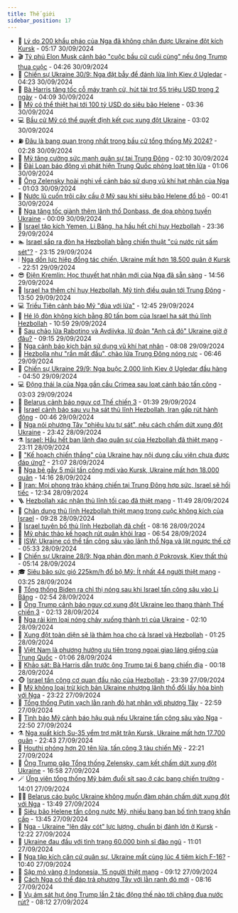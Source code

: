 ```yaml
---
title: Thế giới
sidebar_position: 17
---
```


<!-- dantri-the-gioi:START -->
- 🌋 [Lý do 200 khẩu pháo của Nga đã không chặn được Ukraine đột kích Kursk](https://dantri.com.vn/the-gioi/ly-do-200-khau-phao-cua-nga-da-khong-chan-duoc-ukraine-dot-kich-kursk-20240930120101436.htm) - 05:17 30/09/2024
- 🎬 [Tỷ phú Elon Musk cảnh báo &quot;cuộc bầu cử cuối cùng&quot; nếu ông Trump thua cuộc](https://dantri.com.vn/the-gioi/ty-phu-elon-musk-canh-bao-cuoc-bau-cu-cuoi-cung-neu-ong-trump-thua-cuoc-20240930112016285.htm) - 04:26 30/09/2024
- 🧰 [Chiến sự Ukraine 30/9: Nga đặt bẫy để đánh lừa lính Kiev ở Ugledar](https://dantri.com.vn/the-gioi/chien-su-ukraine-309-nga-dat-bay-de-danh-lua-linh-kiev-o-ugledar-20240930111052961.htm) - 04:23 30/09/2024
- 🌋 [Bà Harris tăng tốc cỗ máy tranh cử, hút tài trợ 55 triệu USD trong 2 ngày](https://dantri.com.vn/the-gioi/ba-harris-tang-toc-co-may-tranh-cu-hut-tai-tro-55-trieu-usd-trong-2-ngay-20240930104453299.htm) - 04:09 30/09/2024
- 🗽 [Mỹ có thể thiệt hại tới 100 tỷ USD do siêu bão Helene](https://dantri.com.vn/the-gioi/my-co-the-thiet-hai-toi-100-ty-usd-do-sieu-bao-helene-20240930103514291.htm) - 03:36 30/09/2024
- 💻 [Bầu cử Mỹ có thể quyết định kết cục xung đột Ukraine](https://dantri.com.vn/the-gioi/bau-cu-my-co-the-quyet-dinh-ket-cuc-xung-dot-ukraine-20240930075933685.htm) - 03:02 30/09/2024
- ⛽️ [Đâu là bang quan trọng nhất trong bầu cử tổng thống Mỹ 2024?](https://dantri.com.vn/the-gioi/dau-la-bang-quan-trong-nhat-trong-bau-cu-tong-thong-my-2024-20240930091527142.htm) - 02:28 30/09/2024
- 🤩 [Mỹ tăng cường sức mạnh quân sự tại Trung Đông](https://dantri.com.vn/the-gioi/my-tang-cuong-suc-manh-quan-su-tai-trung-dong-20240930090458894.htm) - 02:10 30/09/2024
- 🧐 [Đài Loan báo động vì phát hiện Trung Quốc phóng loạt tên lửa](https://dantri.com.vn/the-gioi/dai-loan-bao-dong-vi-phat-hien-trung-quoc-phong-loat-ten-lua-20240930080007526.htm) - 01:06 30/09/2024
- 🎊 [Ông Zelensky hoài nghi về cảnh báo sử dụng vũ khí hạt nhân của Nga](https://dantri.com.vn/the-gioi/ong-zelensky-hoai-nghi-ve-canh-bao-su-dung-vu-khi-hat-nhan-cua-nga-20240930075446732.htm) - 01:03 30/09/2024
- 📝 [Nước lũ cuốn trôi cây cầu ở Mỹ sau khi siêu bão Helene đổ bộ](https://dantri.com.vn/the-gioi/nuoc-lu-cuon-troi-cay-cau-o-my-sau-khi-sieu-bao-helene-do-bo-20240930072448767.htm) - 00:41 30/09/2024
- 🤡 [Nga tăng tốc giành thêm lãnh thổ Donbass, đe dọa phòng tuyến Ukraine](https://dantri.com.vn/the-gioi/nga-tang-toc-gianh-them-lanh-tho-donbass-de-doa-phong-tuyen-ukraine-20240930070352980.htm) - 00:09 30/09/2024
- 🥷 [Israel tập kích Yemen, Li Băng, hạ hầu hết chỉ huy Hezbollah](https://dantri.com.vn/the-gioi/israel-tap-kich-yemen-li-bang-ha-hau-het-chi-huy-hezbollah-20240930063315256.htm) - 23:36 29/09/2024
- 🏊 [Israel sắp ra đòn hạ Hezbollah bằng chiến thuật &quot;cú nước rút sấm sét&quot;?](https://dantri.com.vn/the-gioi/israel-sap-ra-don-ha-hezbollah-bang-chien-thuat-cu-nuoc-rut-sam-set-20240926115437857.htm) - 23:15 29/09/2024
- 🕯 [Nga dồn lực hiệp đồng tác chiến, Ukraine mất hơn 18.500 quân ở Kursk](https://dantri.com.vn/the-gioi/nga-don-luc-hiep-dong-tac-chien-ukraine-mat-hon-18500-quan-o-kursk-20240929233256987.htm) - 22:51 29/09/2024
- 😎 [Điện Kremlin: Học thuyết hạt nhân mới của Nga đã sẵn sàng](https://dantri.com.vn/the-gioi/dien-kremlin-hoc-thuyet-hat-nhan-moi-cua-nga-da-san-sang-20240929210414165.htm) - 14:56 29/09/2024
- 🌈 [Israel hạ thêm chỉ huy Hezbollah, Mỹ tính điều quân tới Trung Đông](https://dantri.com.vn/the-gioi/israel-ha-them-chi-huy-hezbollah-my-tinh-dieu-quan-toi-trung-dong-20240929181424674.htm) - 13:50 29/09/2024
- 💻 [Triều Tiên cảnh báo Mỹ &quot;đùa với lửa&quot;](https://dantri.com.vn/the-gioi/trieu-tien-canh-bao-my-dua-voi-lua-20240929190316858.htm) - 12:45 29/09/2024
- 🤖 [Hé lộ đòn không kích bằng 80 tấn bom của Israel hạ sát thủ lĩnh Hezbollah](https://dantri.com.vn/the-gioi/he-lo-don-khong-kich-bang-80-tan-bom-cua-israel-ha-sat-thu-linh-hezbollah-20240929163252688.htm) - 10:59 29/09/2024
- 🦏 [Sau chảo lửa Rabotino và Avdiivka, lữ đoàn &quot;Anh cả đỏ&quot; Ukraine giờ ở đâu?](https://dantri.com.vn/the-gioi/sau-chao-lua-rabotino-va-avdiivka-lu-doan-anh-ca-do-ukraine-gio-o-dau-20240929115355668.htm) - 09:15 29/09/2024
- 🌁 [Nga cảnh báo kịch bản sử dụng vũ khí hạt nhân](https://dantri.com.vn/the-gioi/nga-canh-bao-kich-ban-su-dung-vu-khi-hat-nhan-20240929103703083.htm) - 08:08 29/09/2024
- 🐘 [Hezbolla như &quot;rắn mất đầu&quot;, chảo lửa Trung Đông nóng rực](https://dantri.com.vn/the-gioi/hezbolla-nhu-ran-mat-dau-chao-lua-trung-dong-nong-ruc-20240929095335182.htm) - 06:46 29/09/2024
- 🥷 [Chiến sự Ukraine 29/9: Nga buộc 2.000 lính Kiev ở Ugledar đầu hàng](https://dantri.com.vn/the-gioi/chien-su-ukraine-299-nga-buoc-2000-linh-kiev-o-ugledar-dau-hang-20240929104903989.htm) - 04:50 29/09/2024
- 💻 [Động thái lạ của Nga gần cầu Crimea sau loạt cảnh báo tấn công](https://dantri.com.vn/the-gioi/dong-thai-la-cua-nga-gan-cau-crimea-sau-loat-canh-bao-tan-cong-20240927220529032.htm) - 03:03 29/09/2024
- 🎡 [Belarus cảnh báo nguy cơ Thế chiến 3](https://dantri.com.vn/the-gioi/belarus-canh-bao-nguy-co-the-chien-3-20240928015039495.htm) - 01:39 29/09/2024
- 🧰 [Israel cảnh báo sau vụ hạ sát thủ lĩnh Hezbollah, Iran gấp rút hành động](https://dantri.com.vn/the-gioi/israel-canh-bao-sau-vu-ha-sat-thu-linh-hezbollah-iran-gap-rut-hanh-dong-20240929073450874.htm) - 00:46 29/09/2024
- 🥸 [Nga nói phương Tây &quot;phiêu lưu tự sát&quot;, nêu cách chấm dứt xung đột Ukraine](https://dantri.com.vn/the-gioi/nga-noi-phuong-tay-phieu-luu-tu-sat-neu-cach-cham-dut-xung-dot-ukraine-20240929063550408.htm) - 23:42 28/09/2024
- ⚗️ [Israel: Hầu hết ban lãnh đạo quân sự của Hezbollah đã thiệt mạng](https://dantri.com.vn/the-gioi/israel-hau-het-ban-lanh-dao-quan-su-cua-hezbollah-da-thiet-mang-20240929020443060.htm) - 23:11 28/09/2024
- 🌮 [&quot;Kế hoạch chiến thắng&quot; của Ukraine hay nội dung cầu viện chưa được đáp ứng?](https://dantri.com.vn/the-gioi/ke-hoach-chien-thang-cua-ukraine-hay-noi-dung-cau-vien-chua-duoc-dap-ung-20240928205727022.htm) - 21:07 28/09/2024
- 🎃 [Nga bẻ gẫy 5 mũi tấn công mới vào Kursk, Ukraine mất hơn 18.000 quân](https://dantri.com.vn/the-gioi/nga-be-gay-5-mui-tan-cong-moi-vao-kursk-ukraine-mat-hon-18000-quan-20240928205315442.htm) - 14:16 28/09/2024
- 💫 [Iran: Mọi phong trào kháng chiến tại Trung Đông hợp sức, Israel sẽ hối tiếc](https://dantri.com.vn/the-gioi/iran-moi-phong-trao-khang-chien-tai-trung-dong-hop-suc-israel-se-hoi-tiec-20240928190629840.htm) - 12:34 28/09/2024
- 🪜 [Hezbollah xác nhận thủ lĩnh tối cao đã thiệt mạng](https://dantri.com.vn/the-gioi/hezbollah-xac-nhan-thu-linh-toi-cao-da-thiet-mang-20240928184649937.htm) - 11:49 28/09/2024
- 🌋 [Chân dung thủ lĩnh Hezbollah thiệt mạng trong cuộc không kích của Israel](https://dantri.com.vn/the-gioi/chan-dung-thu-linh-hezbollah-thiet-mang-trong-cuoc-khong-kich-cua-israel-20240928162431932.htm) - 09:28 28/09/2024
- 🦏 [Israel tuyên bố thủ lĩnh Hezbollah đã chết](https://dantri.com.vn/the-gioi/israel-tuyen-bo-thu-linh-hezbollah-da-chet-20240928151617977.htm) - 08:16 28/09/2024
- 👀 [Mỹ phác thảo kế hoạch rút quân khỏi Iraq](https://dantri.com.vn/the-gioi/my-phac-thao-ke-hoach-rut-quan-khoi-iraq-20240928135010660.htm) - 06:54 28/09/2024
- 🧰 [ISW: Ukraine có thể tấn công sâu vào lãnh thổ Nga và lật ngược thế cờ](https://dantri.com.vn/the-gioi/isw-ukraine-co-the-tan-cong-sau-vao-lanh-tho-nga-va-lat-nguoc-the-co-20240928121040716.htm) - 05:33 28/09/2024
- 🚀 [Chiến sự Ukraine 28/9: Nga phản đòn mạnh ở Pokrovsk, Kiev thất thủ](https://dantri.com.vn/the-gioi/chien-su-ukraine-289-nga-phan-don-manh-o-pokrovsk-kiev-that-thu-20240928113422345.htm) - 05:14 28/09/2024
- 🎓 [Siêu bão sức gió 225km/h đổ bộ Mỹ: Ít nhất 44 người thiệt mạng](https://dantri.com.vn/the-gioi/sieu-bao-suc-gio-225kmh-do-bo-my-it-nhat-44-nguoi-thiet-mang-20240928095820460.htm) - 03:25 28/09/2024
- 🥸 [Tổng thống Biden ra chỉ thị nóng sau khi Israel tấn công sâu vào Li Băng](https://dantri.com.vn/the-gioi/tong-thong-biden-ra-chi-thi-nong-sau-khi-israel-tan-cong-sau-vao-li-bang-20240928091728990.htm) - 02:54 28/09/2024
- 🦅 [Ông Trump cảnh báo nguy cơ xung đột Ukraine leo thang thành Thế chiến 3](https://dantri.com.vn/the-gioi/ong-trump-canh-bao-nguy-co-xung-dot-ukraine-leo-thang-thanh-the-chien-3-20240928082238178.htm) - 02:13 28/09/2024
- 🤭 [Nga rải kim loại nóng chảy xuống thành trì của Ukraine](https://dantri.com.vn/the-gioi/nga-rai-kim-loai-nong-chay-xuong-thanh-tri-cua-ukraine-20240928085614638.htm) - 02:10 28/09/2024
- 🤖 [Xung đột toàn diện sẽ là thảm họa cho cả Israel và Hezbollah](https://dantri.com.vn/the-gioi/xung-dot-toan-dien-se-la-tham-hoa-cho-ca-israel-va-hezbollah-20240927164324608.htm) - 01:25 28/09/2024
- 🐲 [Việt Nam là phương hướng ưu tiên trong ngoại giao láng giềng của Trung Quốc](https://dantri.com.vn/the-gioi/viet-nam-la-phuong-huong-uu-tien-trong-ngoai-giao-lang-gieng-cua-trung-quoc-20240928074319591.htm) - 01:06 28/09/2024
- 🫣 [Khảo sát: Bà Harris dẫn trước ông Trump tại 6 bang chiến địa](https://dantri.com.vn/the-gioi/khao-sat-ba-harris-dan-truoc-ong-trump-tai-6-bang-chien-dia-20240928071356356.htm) - 00:18 28/09/2024
- 🐵 [Israel tấn công cơ quan đầu não của Hezbollah](https://dantri.com.vn/the-gioi/israel-tan-cong-co-quan-dau-nao-cua-hezbollah-20240928063653000.htm) - 23:39 27/09/2024
- 🫶 [Mỹ không loại trừ kịch bản Ukraine nhượng lãnh thổ đổi lấy hòa bình với Nga](https://dantri.com.vn/the-gioi/my-khong-loai-tru-kich-ban-ukraine-nhuong-lanh-tho-doi-lay-hoa-binh-voi-nga-20240928054124571.htm) - 23:22 27/09/2024
- 💃 [Tổng thống Putin vạch lằn ranh đỏ hạt nhân với phương Tây](https://dantri.com.vn/the-gioi/tong-thong-putin-vach-lan-ranh-do-hat-nhan-voi-phuong-tay-20240927205649701.htm) - 22:59 27/09/2024
- 💫 [Tình báo Mỹ cảnh báo hậu quả nếu Ukraine tấn công sâu vào Nga](https://dantri.com.vn/the-gioi/tinh-bao-my-canh-bao-hau-qua-neu-ukraine-tan-cong-sau-vao-nga-20240928053420673.htm) - 22:50 27/09/2024
- ⚗️ [Nga xuất kích Su-35 yểm trợ mặt trận Kursk, Ukraine mất hơn 17.700 quân](https://dantri.com.vn/the-gioi/nga-xuat-kich-su-35-yem-tro-mat-tran-kursk-ukraine-mat-hon-17700-quan-20240927232921084.htm) - 22:43 27/09/2024
- 🥷 [Houthi phóng hơn 20 tên lửa, tấn công 3 tàu chiến Mỹ](https://dantri.com.vn/the-gioi/houthi-phong-hon-20-ten-lua-tan-cong-3-tau-chien-my-20240928010730434.htm) - 22:21 27/09/2024
- 🥸 [Ông Trump gặp Tổng thống Zelensky, cam kết chấm dứt xung đột Ukraine](https://dantri.com.vn/the-gioi/ong-trump-gap-tong-thong-zelensky-cam-ket-cham-dut-xung-dot-ukraine-20240927235356257.htm) - 16:58 27/09/2024
- 🪄 [Ứng viên tổng thống Mỹ bám đuổi sít sao ở các bang chiến trường](https://dantri.com.vn/the-gioi/ung-vien-tong-thong-my-bam-duoi-sit-sao-o-cac-bang-chien-truong-20240927192859882.htm) - 14:01 27/09/2024
- 🧑‍💻 [Belarus cáo buộc Ukraine không muốn đàm phán chấm dứt xung đột với Nga](https://dantri.com.vn/the-gioi/belarus-cao-buoc-ukraine-khong-muon-dam-phan-cham-dut-xung-dot-voi-nga-20240927190136464.htm) - 13:49 27/09/2024
- 🤭 [Siêu bão Helene tấn công nước Mỹ, nhiều bang ban bố tình trạng khẩn cấp](https://dantri.com.vn/the-gioi/sieu-bao-helene-tan-cong-nuoc-my-nhieu-bang-ban-bo-tinh-trang-khan-cap-20240927192258933.htm) - 13:45 27/09/2024
- 🗽 [Nga - Ukraine &quot;lên dây cót&quot; lực lượng, chuẩn bị đánh lớn ở Kursk](https://dantri.com.vn/the-gioi/nga-ukraine-len-day-cot-luc-luong-chuan-bi-danh-lon-o-kursk-20240927190238787.htm) - 12:22 27/09/2024
- 🤖 [Ukraine đau đầu với tình trạng 60.000 binh sĩ đào ngũ](https://dantri.com.vn/the-gioi/ukraine-dau-dau-voi-tinh-trang-60000-binh-si-dao-ngu-20240927163344855.htm) - 11:01 27/09/2024
- 🌈 [Nga tập kích căn cứ quân sự, Ukraine mất cùng lúc 4 tiêm kích F-16?](https://dantri.com.vn/the-gioi/nga-tap-kich-can-cu-quan-su-ukraine-mat-cung-luc-4-tiem-kich-f-16-20240927171901763.htm) - 10:40 27/09/2024
- 🤩 [Sập mỏ vàng ở Indonesia, 15 người thiệt mạng](https://dantri.com.vn/the-gioi/sap-mo-vang-o-indonesia-15-nguoi-thiet-mang-20240927160530028.htm) - 09:12 27/09/2024
- 🤗 [Cách Nga có thể đáp trả phương Tây với lằn ranh đỏ mới](https://dantri.com.vn/the-gioi/cach-nga-co-the-dap-tra-phuong-tay-voi-lan-ranh-do-moi-20240927145625819.htm) - 08:16 27/09/2024
- 🙉 [Vụ ám sát hụt ông Trump lần 2 tác động thế nào tới chặng đua nước rút?](https://dantri.com.vn/the-gioi/vu-am-sat-hut-ong-trump-lan-2-tac-dong-the-nao-toi-chang-dua-nuoc-rut-20240926163721031.htm) - 08:12 27/09/2024<!-- dantri-the-gioi:END -->
